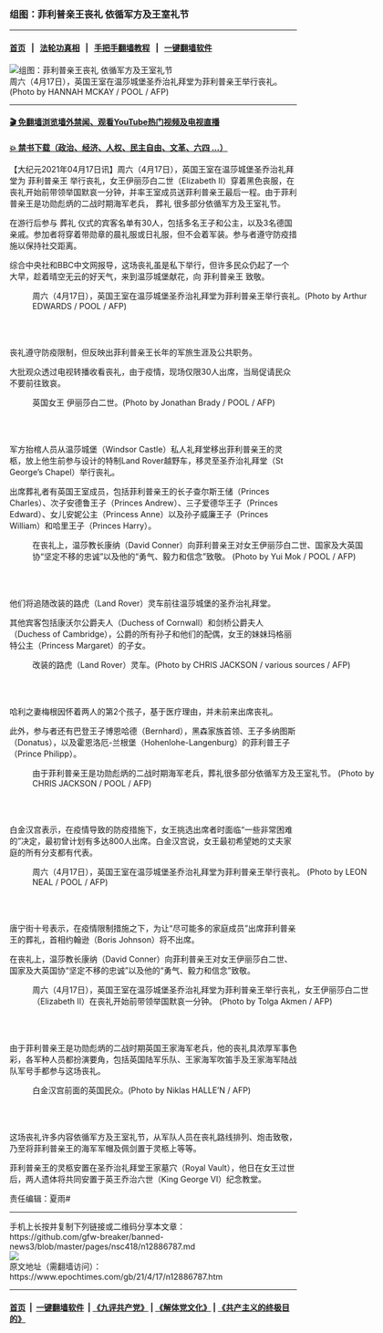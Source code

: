 ### 组图：菲利普亲王丧礼 依循军方及王室礼节
------------------------

#### [首页](https://github.com/gfw-breaker/banned-news3/blob/master/README.md) &nbsp;&nbsp;|&nbsp;&nbsp; [法轮功真相](https://github.com/begood0513/basic/blob/master/README.md)  &nbsp;&nbsp;|&nbsp;&nbsp; [手把手翻墙教程](https://github.com/gfw-breaker/guides/wiki)  &nbsp;&nbsp;|&nbsp;&nbsp; [一键翻墙软件](https://github.com/gfw-breaker/nogfw/blob/master/README.md)  



<div><img alt="组图：菲利普亲王丧礼 依循军方及王室礼节" class="attachment-djy_600_400 size-djy_600_400 wp-post-image" src="https://i.epochtimes.com/assets/uploads/2021/04/id12886814-000_9884R9-600x400.jpg"/>
<div class="caption">
 周六（4月17日），英国王室在温莎城堡圣乔治礼拜堂为菲利普亲王举行丧礼。 (Photo by HANNAH MCKAY / POOL / AFP)
</div></div><hr/>

#### [ 🎬  免翻墙浏览墙外禁闻、观看YouTube热门视频及电视直播](https://github.com/gfw-breaker/HelloWorld)

#### [ 💥  禁书下载（政治、经济、人权、民主自由、文革、六四 ...）](https://github.com/gfw-breaker/books/blob/master/README.md)

<div><p>
 【大纪元2021年04月17日讯】周六（4月17日），英国王室在温莎城堡圣乔治礼拜堂为
 <ok href="https://www.epochtimes.com/gb/tag/%E8%8F%B2%E5%88%A9%E6%99%AE%E4%BA%B2%E7%8E%8B.html">
  菲利普亲王
 </ok>
 举行丧礼，女王伊丽莎白二世（Elizabeth II）穿着黑色丧服，在丧礼开始前带领举国默哀一分钟，并率王室成员送菲利普亲王最后一程。由于菲利普亲王是功勋彪炳的二战时期海军老兵，
 <ok href="https://www.epochtimes.com/gb/tag/%E8%91%AC%E7%A4%BC.html">
  葬礼
 </ok>
 很多部分依循军方及王室礼节。
</p>
<p>
 在游行后参与
 <ok href="https://www.epochtimes.com/gb/tag/%E8%91%AC%E7%A4%BC.html">
  葬礼
 </ok>
 仪式的宾客名单有30人，包括多名王子和公主，以及3名德国亲戚。参加者将穿着带勋章的晨礼服或日礼服，但不会着军装。参与者遵守防疫措施以保持社交距离。
</p>
<p>
 综合中央社和BBC中文网报导，这场丧礼虽是私下举行，但许多民众仍起了一个大早，趁着晴空无云的好天气，来到温莎城堡献花，向
 <ok href="https://www.epochtimes.com/gb/tag/%E8%8F%B2%E5%88%A9%E6%99%AE%E4%BA%B2%E7%8E%8B.html">
  菲利普亲王
 </ok>
 致敬。
</p>
<figure aria-describedby="caption-attachment-12886823" class="wp-caption aligncenter" id="attachment_12886823" style="width: 600px">
 <ok href="https://i.epochtimes.com/assets/uploads/2021/04/id12886823-000_9887YQ.jpg" target="_blank">
  <img alt="" class="size-large wp-image-12886823" src="https://i.epochtimes.com/assets/uploads/2021/04/id12886823-000_9887YQ-600x409.jpg"/>
 </ok>
 <br/><figcaption class="wp-caption-text" id="caption-attachment-12886823">
  周六（4月17日），英国王室在温莎城堡圣乔治礼拜堂为菲利普亲王举行丧礼。(Photo by Arthur EDWARDS / POOL / AFP)
 </figcaption><br/>
</figure><br/>
<p>
 丧礼遵守防疫限制，但反映出菲利普亲王长年的军旅生涯及公共职务。
</p>
<p>
 大批观众透过电视转播收看丧礼，由于疫情，现场仅限30人出席，当局促请民众不要前往致哀。
</p>
<figure aria-describedby="caption-attachment-12886816" class="wp-caption aligncenter" id="attachment_12886816" style="width: 600px">
 <ok href="https://i.epochtimes.com/assets/uploads/2021/04/id12886816-000_9884U8.jpg" target="_blank">
  <img alt="" class="size-large wp-image-12886816" src="https://i.epochtimes.com/assets/uploads/2021/04/id12886816-000_9884U8-600x453.jpg"/>
 </ok>
 <br/><figcaption class="wp-caption-text" id="caption-attachment-12886816">
  <ok href="https://www.epochtimes.com/gb/tag/%E8%8B%B1%E5%9B%BD%E5%A5%B3%E7%8E%8B.html">
   英国女王
  </ok>
  伊丽莎白二世。(Photo by Jonathan Brady / POOL / AFP)
 </figcaption><br/>
</figure><br/>
<p>
 军方抬棺人员从温莎城堡（Windsor Castle）私人礼拜堂移出菲利普亲王的灵柩，放上他生前参与设计的特制Land Rover越野车，移灵至圣乔治礼拜堂（St George’s Chapel）举行丧礼。
</p>
<p>
 出席葬礼者有英国王室成员，包括菲利普亲王的长子查尔斯王储（Princes Charles）、次子安德鲁王子（Princes Andrew）、三子爱德华王子（Princes Edward）、女儿安妮公主（Princess Anne）以及孙子威廉王子（Princes William）和哈里王子（Princes Harry）。
</p>
<figure aria-describedby="caption-attachment-12886822" class="wp-caption aligncenter" id="attachment_12886822" style="width: 600px">
 <ok href="https://i.epochtimes.com/assets/uploads/2021/04/id12886822-000_9887NX.jpg" target="_blank">
  <img alt="" class="size-large wp-image-12886822" src="https://i.epochtimes.com/assets/uploads/2021/04/id12886822-000_9887NX-600x400.jpg"/>
 </ok>
 <br/><figcaption class="wp-caption-text" id="caption-attachment-12886822">
  在丧礼上，温莎教长康纳（David Conner）向菲利普亲王对女王伊丽莎白二世、国家及大英国协“坚定不移的忠诚”以及他的“勇气、毅力和信念”致敬。 (Photo by Yui Mok / POOL / AFP)
 </figcaption><br/>
</figure><br/>
<p>
 他们将追随改装的路虎（Land Rover）灵车前往温莎城堡的圣乔治礼拜堂。
</p>
<p>
 其他宾客包括康沃尔公爵夫人（Duchess of Cornwall）和剑桥公爵夫人（Duchess of Cambridge），公爵的所有孙子和他们的配偶，女王的妹妹玛格丽特公主（Princess Margaret）的子女。
</p>
<figure aria-describedby="caption-attachment-12886817" class="wp-caption aligncenter" id="attachment_12886817" style="width: 600px">
 <ok href="https://i.epochtimes.com/assets/uploads/2021/04/id12886817-000_9886AH.jpg" target="_blank">
  <img alt="" class="size-large wp-image-12886817" src="https://i.epochtimes.com/assets/uploads/2021/04/id12886817-000_9886AH-600x419.jpg"/>
 </ok>
 <br/><figcaption class="wp-caption-text" id="caption-attachment-12886817">
  改装的路虎（Land Rover）灵车。(Photo by CHRIS JACKSON / various sources / AFP)
 </figcaption><br/>
</figure><br/>
<p>
 哈利之妻梅根因怀着两人的第2个孩子，基于医疗理由，并未前来出席丧礼。
</p>
<p>
 此外，参与者还有巴登王子博恩哈德（Bernhard），黑森家族首领、王子多纳图斯（Donatus），以及霍恩洛厄-兰根堡（Hohenlohe-Langenburg）的菲利普王子（Prince Philipp）。
</p>
<figure aria-describedby="caption-attachment-12886819" class="wp-caption aligncenter" id="attachment_12886819" style="width: 600px">
 <ok href="https://i.epochtimes.com/assets/uploads/2021/04/id12886819-000_9886MP.jpg" target="_blank">
  <img alt="" class="size-large wp-image-12886819" src="https://i.epochtimes.com/assets/uploads/2021/04/id12886819-000_9886MP-600x318.jpg"/>
 </ok>
 <br/><figcaption class="wp-caption-text" id="caption-attachment-12886819">
  由于菲利普亲王是功勋彪炳的二战时期海军老兵，葬礼很多部分依循军方及王室礼节。 (Photo by CHRIS JACKSON / POOL / AFP)
 </figcaption><br/>
</figure><br/>
<p>
 白金汉宫表示，在疫情导致的防疫措施下，女王挑选出席者时面临“一些非常困难的”决定，最初曾计划有多达800人出席。白金汉宫说，女王最初希望她的丈夫家庭的所有分支都有代表。
</p>
<figure aria-describedby="caption-attachment-12886824" class="wp-caption aligncenter" id="attachment_12886824" style="width: 600px">
 <ok href="https://i.epochtimes.com/assets/uploads/2021/04/id12886824-000_98878F.jpg" target="_blank">
  <img alt="" class="size-large wp-image-12886824" src="https://i.epochtimes.com/assets/uploads/2021/04/id12886824-000_98878F-600x399.jpg"/>
 </ok>
 <br/><figcaption class="wp-caption-text" id="caption-attachment-12886824">
  周六（4月17日），英国王室在温莎城堡圣乔治礼拜堂为菲利普亲王举行丧礼。 (Photo by LEON NEAL / POOL / AFP)
 </figcaption><br/>
</figure><br/>
<p>
 唐宁街十号表示，在疫情限制措施之下，为让“尽可能多的家庭成员”出席菲利普亲王的葬礼，首相约翰逊（Boris Johnson）将不出席。
</p>
<p>
 在丧礼上，温莎教长康纳（David Conner）向菲利普亲王对女王伊丽莎白二世、国家及大英国协“坚定不移的忠诚”以及他的“勇气、毅力和信念”致敬。
</p>
<figure aria-describedby="caption-attachment-12886815" class="wp-caption aligncenter" id="attachment_12886815" style="width: 600px">
 <ok href="https://i.epochtimes.com/assets/uploads/2021/04/id12886815-000_9884U4.jpg" target="_blank">
  <img alt="" class="size-large wp-image-12886815" src="https://i.epochtimes.com/assets/uploads/2021/04/id12886815-000_9884U4-600x400.jpg"/>
 </ok>
 <br/><figcaption class="wp-caption-text" id="caption-attachment-12886815">
  周六（4月17日），英国王室在温莎城堡圣乔治礼拜堂为菲利普亲王举行丧礼，女王伊丽莎白二世（Elizabeth II）在丧礼开始前带领举国默哀一分钟。 (Photo by Tolga Akmen / AFP)
 </figcaption><br/>
</figure><br/>
<p>
 由于菲利普亲王是功勋彪炳的二战时期英国王家海军老兵，他的丧礼具浓厚军事色彩，各军种人员都扮演要角，包括英国陆军乐队、王家海军吹笛手及王家海军陆战队军号手都参与这场丧礼。
</p>
<figure aria-describedby="caption-attachment-12886813" class="wp-caption aligncenter" id="attachment_12886813" style="width: 600px">
 <ok href="https://i.epochtimes.com/assets/uploads/2021/04/id12886813-000_9883PR.jpg" target="_blank">
  <img alt="" class="size-large wp-image-12886813" src="https://i.epochtimes.com/assets/uploads/2021/04/id12886813-000_9883PR-600x400.jpg"/>
 </ok>
 <br/><figcaption class="wp-caption-text" id="caption-attachment-12886813">
  白金汉宫前面的英国民众。(Photo by Niklas HALLE’N / AFP)
 </figcaption><br/>
</figure><br/>
<p>
 这场丧礼许多内容依循军方及王室礼节，从军队人员在丧礼路线排列、炮击致敬，乃至将菲利普亲王的海军军帽及佩剑置于灵柩上等等。
</p>
<p>
 菲利普亲王的灵柩安置在圣乔治礼拜堂王家墓穴（Royal Vault），他日在女王过世后，两人遗体将共同安置于英王乔治六世（King George VI）纪念教堂。
</p>
<p>
 责任编辑：夏雨#
</p>
</div>
<hr/>
手机上长按并复制下列链接或二维码分享本文章：<br/>
https://github.com/gfw-breaker/banned-news3/blob/master/pages/nsc418/n12886787.md <br/>
<a href='https://github.com/gfw-breaker/banned-news3/blob/master/pages/nsc418/n12886787.md'><img src='https://github.com/gfw-breaker/banned-news3/blob/master/pages/nsc418/n12886787.md.png'/></a> <br/>
原文地址（需翻墙访问）：https://www.epochtimes.com/gb/21/4/17/n12886787.htm


------------------------
#### [首页](https://github.com/gfw-breaker/banned-news3/blob/master/README.md) &nbsp;|&nbsp; [一键翻墙软件](https://github.com/gfw-breaker/nogfw/blob/master/README.md) &nbsp;| [《九评共产党》](https://github.com/gfw-breaker/9ping.md/blob/master/README.md#九评之一评共产党是什么) | [《解体党文化》](https://github.com/gfw-breaker/jtdwh.md/blob/master/README.md) | [《共产主义的终极目的》](https://github.com/gfw-breaker/gczydzjmd.md/blob/master/README.md)


<img src='http://gfw-breaker.win/banned-news3/pages/nsc418/n12886787.md' width='0px' height='0px'/>